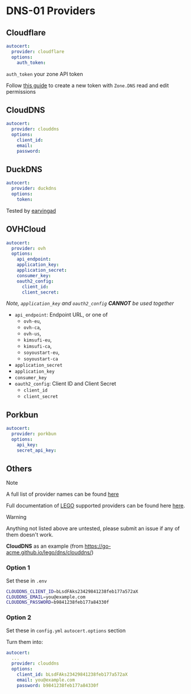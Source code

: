 # DNS-01 Providers

## Cloudflare

```yaml
autocert:
  provider: cloudflare
  options:
    auth_token:
```

`auth_token` your zone API token

Follow [this guide](https://cloudkul.com/blog/automcatic-renew-and-generate-ssl-on-your-website-using-lego-client/) to create a new token with `Zone.DNS` read and edit permissions

## CloudDNS

```yaml
autocert:
  provider: clouddns
  options:
    client_id:
    email:
    password:
```

## DuckDNS

```yaml
autocert:
  provider: duckdns
  options:
    token:
```

Tested by [earvingad](https://github.com/earvingad)

## OVHCloud

```yaml
autocert:
  provider: ovh
  options:
    api_endpoint:
    application_key:
    application_secret:
    consumer_key:
    oauth2_config:
      client_id:
      client_secret:
```

_Note, `application_key` and `oauth2_config` **CANNOT** be used together_

- `api_endpoint`: Endpoint URL, or one of
  - `ovh-eu`,
  - `ovh-ca`,
  - `ovh-us`,
  - `kimsufi-eu`,
  - `kimsufi-ca`,
  - `soyoustart-eu`,
  - `soyoustart-ca`
- `application_secret`
- `application_key`
- `consumer_key`
- `oauth2_config`: Client ID and Client Secret
  - `client_id`
  - `client_secret`

## Porkbun

```yaml
autocert:
  provider: porkbun
  options:
    api_key:
    secret_api_key:
```

## Others

> [!NOTE]
> A full list of provider names can be found [here](https://github.com/yusing/godoxy/blob/4410637f8b543e0042ee92efe63319fad35778a3/internal/autocert/providers.go#L153)
>
> Full documentation of [LEGO](https://go-acme.github.io/lego/index.html) supported providers can be found here [here](https://go-acme.github.io/lego/dns).

> [!WARNING]
> Anything not listed above are untested, please submit an issue if any of them doesn't work.

**CloudDNS** as an example (from <https://go-acme.github.io/lego/dns/clouddns/>)

### Option 1

Set these in `.env`

```bash
CLOUDDNS_CLIENT_ID=bLsdFAks23429841238feb177a572aX
CLOUDDNS_EMAIL=you@example.com
CLOUDDNS_PASSWORD=b9841238feb177a84330f
```

### Option 2

Set these in `config.yml` `autocert.options` section

Turn them into:

```yaml
autocert:
  ...
  provider: clouddns
  options:
    client_id: bLsdFAks23429841238feb177a572aX
    email: you@example.com
    password: b9841238feb177a84330f
```
